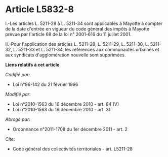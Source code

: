 # Article L5832-8

I.-Les articles L. 5211-28 à L. 5211-34 sont applicables à Mayotte à compter de la date d'entrée en vigueur du code général
des impôts à Mayotte prévue par l'article 68 de la loi n° 2001-616 du 11 juillet 2001. 

II.-Pour l'application des articles L. 5211-28, L. 5211-29, L. 5211-30, L. 5211-32, L. 5211-33 et L. 5211-34, les références
aux communautés urbaines et aux syndicats d'agglomération nouvelle sont supprimées.

**Liens relatifs à cet article**

_Codifié par_:

  - Loi n°96-142 du 21 février 1996

_Modifié par_:

  - Loi n°2010-1563 du 16 décembre 2010 - art. 84 (V)
  - Loi n°2010-1563 du 16 décembre 2010 - art. 31

_Abrogé par_:

  - Ordonnance n°2011-1708 du 1er décembre 2011 - art. 2

_Cite_:

  - Code général des collectivités territoriales - art. L5211-28
